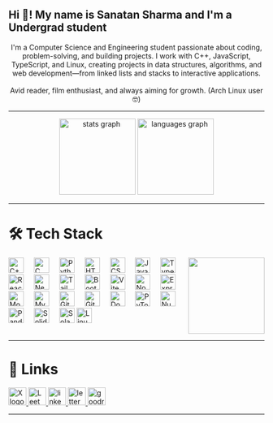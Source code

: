 <h2 align="left">Hi 👋! My name is Sanatan Sharma and I'm a Undergrad student</h2>
<p align = "center">I'm a Computer Science and Engineering student passionate about coding, problem-solving, and building projects. I work with C++, JavaScript, TypeScript, and Linux, creating projects in data structures, algorithms, and web development—from linked lists and stacks to interactive applications.


  <br>
  <br>
  Avid reader, film enthusiast, and always aiming for growth. (Arch Linux user 🤓)
  <br>
 

</p>

<hr>


<div align="center">
  <img src="https://github-readme-stats.vercel.app/api?username=sanatan-dive&theme=gruvbox&show_icons=true&hide_border=true&count_private=true" height="150" alt="stats graph"  />
  <img src="https://github-readme-stats.vercel.app/api/top-langs/?username=sanatan-dive&theme=gruvbox&show_icons=true&hide_border=true&layout=compact" height="150" alt="languages graph"  />
</div>


<hr>




<h1 align="left">🛠️ Tech Stack</h1>
<img align="right" height="150" width = "150" src="https://media.tenor.com/S61VCO73mOAAAAAj/linux-tux.gif"  />



<div align="left">
  <!-- Programming Languages -->
  <img src="https://cdn.jsdelivr.net/gh/devicons/devicon/icons/cplusplus/cplusplus-original.svg" height="30" alt="C++ logo" />
  <img width="12" />
  <img src="https://cdn.jsdelivr.net/gh/devicons/devicon/icons/c/c-original.svg" height="30" alt="C logo" />
  <img width="12" />
  <img src="https://cdn.jsdelivr.net/gh/devicons/devicon/icons/python/python-original.svg" height="30" alt="Python logo" />
  <img width="12" />

  <!-- Web: Frontend -->
  <img src="https://cdn.jsdelivr.net/gh/devicons/devicon/icons/html5/html5-original.svg" height="30" alt="HTML5 logo" />
  <img width="12" />
  <img src="https://cdn.jsdelivr.net/gh/devicons/devicon/icons/css3/css3-original.svg" height="30" alt="CSS3 logo" />
  <img width="12" />
  <img src="https://cdn.jsdelivr.net/gh/devicons/devicon/icons/javascript/javascript-original.svg" height="30" alt="JavaScript logo" />
  <img width="12" />
  <img src="https://cdn.jsdelivr.net/gh/devicons/devicon/icons/typescript/typescript-original.svg" height="30" alt="TypeScript logo" />
  <img width="12" />
  <img src="https://cdn.jsdelivr.net/gh/devicons/devicon/icons/react/react-original.svg" height="30" alt="React logo" />
  <img width="12" />
  <img src="https://cdn.jsdelivr.net/gh/devicons/devicon/icons/nextjs/nextjs-original.svg" height="30" alt="Next.js logo" />
  <img width="12" />
  <img src="https://cdn.jsdelivr.net/gh/devicons/devicon/icons/tailwindcss/tailwindcss-original.svg" height="30" alt="Tailwind CSS logo" />
  <img width="12" />
  <img src="https://cdn.jsdelivr.net/gh/devicons/devicon/icons/bootstrap/bootstrap-original.svg" height="30" alt="Bootstrap logo" />
  <img width="12" />
  <img src="https://cdn.jsdelivr.net/gh/devicons/devicon/icons/vite/vite-original.svg" height="30" alt="Vite logo" />
  <img width="12" />

  <!-- Web: Backend -->
  <img src="https://cdn.jsdelivr.net/gh/devicons/devicon/icons/nodejs/nodejs-original.svg" height="30" alt="Node.js logo" />
  <img width="12" />
  <img src="https://cdn.jsdelivr.net/gh/devicons/devicon@latest/icons/express/express-original.svg" height="30" alt="Express logo" />
  <img width="12" />

  <!-- Databases -->
  <img src="https://cdn.jsdelivr.net/gh/devicons/devicon/icons/mongodb/mongodb-original.svg" height="30" alt="MongoDB logo" />
  <img width="12" />
  <img src="https://cdn.jsdelivr.net/gh/devicons/devicon/icons/mysql/mysql-original.svg" height="30" alt="MySQL logo" />
  <img width="12" />

  <!-- Tools & DevOps -->
  <img src="https://cdn.jsdelivr.net/gh/devicons/devicon/icons/git/git-original.svg" height="30" alt="Git logo" />
  <img width="12" />
  <img src="https://cdn.jsdelivr.net/gh/devicons/devicon/icons/github/github-original.svg" height="30" alt="GitHub logo" />
  <img width="12" />
  <img src="https://cdn.jsdelivr.net/gh/devicons/devicon/icons/docker/docker-original.svg" height="30" alt="Docker logo" />
  <img width="12" />

  <!-- ML & Data Science -->
  <img src="https://cdn.jsdelivr.net/gh/devicons/devicon/icons/pytorch/pytorch-original.svg" height="30" alt="PyTorch logo" />
  <img width="12" />
  <img src="https://cdn.jsdelivr.net/gh/devicons/devicon/icons/numpy/numpy-original.svg" height="30" alt="NumPy logo" />
  <img width="12" />
  <img src="https://cdn.jsdelivr.net/gh/devicons/devicon/icons/pandas/pandas-original.svg" height="30" alt="Pandas logo" />
  <img width="12" />

  <!-- Web3 -->
  <img src="https://cdn.jsdelivr.net/gh/devicons/devicon/icons/solidity/solidity-original.svg" height="30" alt="Solidity logo" />
  <img width="12" />
<img src="https://cryptologos.cc/logos/solana-sol-logo.png?v=040" height="30" alt="Solana logo" />

  <!-- OS -->
  <img src="https://cdn.jsdelivr.net/gh/devicons/devicon/icons/linux/linux-original.svg" height="30" alt="Linux logo" />
</div>





</div>
<br>
<hr>

# 🔗 Links

<div align="left">
<a href="https://x.com/Sanatan_dive" target="_blank"> 
  <img src="https://img.shields.io/static/v1?message=X&logo=x&label=&color=000000&logoColor=white&labelColor=&style=for-the-badge" height="35" alt="X logo" />
</a>

<a href="https://leetcode.com/Sanatan_dive/" target="_blank"> 
  <img src="https://img.shields.io/static/v1?message=LeetCode&logo=leetcode&label=&color=FFA116&logoColor=white&labelColor=&style=for-the-badge" height="35" alt="LeetCode logo" />
</a>

<a href="https://www.linkedin.com/in/sanatan-sharma-637605266/" target="_blank"> 
  <img src="https://img.shields.io/static/v1?message=LinkedIn&logo=linkedin&label=&color=0077B5&logoColor=white&labelColor=&style=for-the-badge" height="35" alt="linkedin logo" />
</a>

<a href="https://letterboxd.com/Sanatan_dive/" target="_blank"> 
  <img src="https://img.shields.io/static/v1?message=Letterboxd&logo=letterboxd&label=&color=00D735&logoColor=white&labelColor=&style=for-the-badge" height="35" alt="letterboxd logo" />
</a>

<a href="https://www.goodreads.com/user/show/157756772-sanatansharma" target="_blank"> 
  <img src="https://img.shields.io/static/v1?message=GoodReads&logo=goodreads&label=&color=382110&logoColor=white&labelColor=&style=for-the-badge" height="35" alt="goodreads logo" />
</a>

</div>
<hr>


<br clear="both">



###
